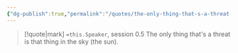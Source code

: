```yaml
---
{"dg-publish":true,"permalink":"/quotes/the-only-thing-that-s-a-threat-is-that-thing-in-the-sky-the-sun/"}
---
```




> [!quote|mark] `=this.Speaker`, session 0.5
> The only thing that's a threat is that thing in the sky (the sun).


